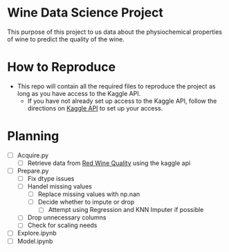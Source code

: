 # Wine Data Science Project

This purpose of this project to us data about the physiochemical properties of wine to predict the quality of the wine. 

# How to Reproduce 

* This repo will contain all the required files to reproduce the project as long as you have access to the Kaggle API.
    * If you have not already set up access to the Kaggle API, follow the directions on [Kaggle API](https://github.com/Kaggle/kaggle-api) to set up your access.

# Planning

- [ ] Acquire.py
    - [ ] Retrieve data from [Red Wine Quality](https://www.kaggle.com/uciml/red-wine-quality-cortez-et-al-2009) using the kaggle api
- [ ] Prepare.py
    - [ ] Fix dtype issues
    - [ ] Handel missing values
        - [ ] Replace missing values with np.nan
        - [ ] Decide whether to impute or drop
            - [ ] Attempt using Regression and KNN Imputer if possible
    - [ ] Drop unnecessary columns
    - [ ] Check for scaling needs
- [ ] Explore.ipynb
- [ ] Model.ipynb